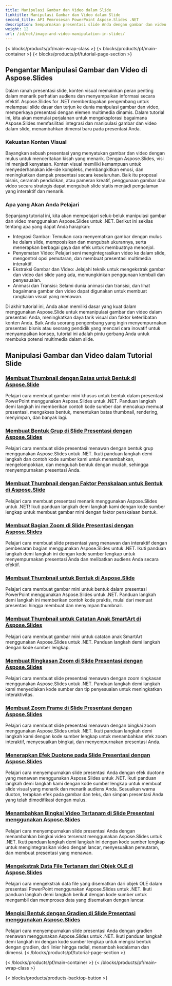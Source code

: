 ```yaml
---
title: Manipulasi Gambar dan Video dalam Slide
linktitle: Manipulasi Gambar dan Video dalam Slide
second_title: API Pemrosesan PowerPoint Aspose.Slides .NET
description: Sempurnakan presentasi slide Anda dengan gambar dan video menawan menggunakan Aspose.Slides untuk .NET. Pelajari langkah demi langkah cara memanipulasi gambar dan video dalam slide untuk konten yang menarik secara visual.
weight: 12
url: /id/net/image-and-video-manipulation-in-slides/
---
```


{< blocks/products/pf/main-wrap-class >}
{< blocks/products/pf/main-container >}
{< blocks/products/pf/tutorial-page-section >}


## Pengantar Manipulasi Gambar dan Video di Aspose.Slides

Dalam ranah presentasi slide, konten visual memainkan peran penting dalam menarik perhatian audiens dan menyampaikan informasi secara efektif. Aspose.Slides for .NET memberdayakan pengembang untuk melampaui slide dasar dan terjun ke dunia manipulasi gambar dan video, memperkaya presentasi dengan elemen multimedia dinamis. Dalam tutorial ini, kita akan memulai perjalanan untuk mengeksplorasi bagaimana Aspose.Slides memfasilitasi integrasi dan manipulasi gambar dan video dalam slide, menambahkan dimensi baru pada presentasi Anda.

### Kekuatan Konten Visual

Bayangkan sebuah presentasi yang menyatukan gambar dan video dengan mulus untuk menceritakan kisah yang menarik. Dengan Aspose.Slides, visi ini menjadi kenyataan. Konten visual memiliki kemampuan untuk menyederhanakan ide-ide kompleks, membangkitkan emosi, dan meningkatkan dampak presentasi secara keseluruhan. Baik itu proposal bisnis, ceramah pendidikan, atau pameran kreatif, penggunaan gambar dan video secara strategis dapat mengubah slide statis menjadi pengalaman yang interaktif dan menarik.

### Apa yang Akan Anda Pelajari

Sepanjang tutorial ini, kita akan mempelajari seluk-beluk manipulasi gambar dan video menggunakan Aspose.Slides untuk .NET. Berikut ini sekilas tentang apa yang dapat Anda harapkan:

- Integrasi Gambar: Temukan cara menyematkan gambar dengan mulus ke dalam slide, memposisikan dan mengubah ukurannya, serta menerapkan berbagai gaya dan efek untuk membuatnya menonjol.
- Penyematan Video: Pelajari seni mengintegrasikan video ke dalam slide, mengontrol opsi pemutaran, dan membuat presentasi multimedia interaktif.
- Ekstraksi Gambar dan Video: Jelajahi teknik untuk mengekstrak gambar dan video dari slide yang ada, memungkinkan penggunaan kembali dan penyesuaian.
- Animasi dan Transisi: Selami dunia animasi dan transisi, dan lihat bagaimana gambar dan video dapat digunakan untuk membuat rangkaian visual yang menawan.

Di akhir tutorial ini, Anda akan memiliki dasar yang kuat dalam menggunakan Aspose.Slide untuk memanipulasi gambar dan video dalam presentasi Anda, meningkatkan daya tarik visual dan faktor keterlibatan konten Anda. Baik Anda seorang pengembang yang ingin menyempurnakan presentasi bisnis atau seorang pendidik yang mencari cara inovatif untuk menyampaikan konsep, tutorial ini adalah pintu gerbang Anda untuk membuka potensi multimedia dalam slide.


## Manipulasi Gambar dan Video dalam Tutorial Slide
### [Membuat Thumbnail dengan Batas untuk Bentuk di Aspose.Slide](./creating-thumbnail-bounds-shape/)
Pelajari cara membuat gambar mini khusus untuk bentuk dalam presentasi PowerPoint menggunakan Aspose.Slides untuk .NET. Panduan langkah demi langkah ini memberikan contoh kode sumber dan mencakup memuat presentasi, mengakses bentuk, menentukan batas thumbnail, rendering, menyimpan, dan banyak lagi.
### [Membuat Bentuk Grup di Slide Presentasi dengan Aspose.Slides](./creating-group-shapes/)
Pelajari cara membuat slide presentasi menawan dengan bentuk grup menggunakan Aspose.Slides untuk .NET. Ikuti panduan langkah demi langkah dan contoh kode sumber kami untuk menambahkan, mengelompokkan, dan mengubah bentuk dengan mudah, sehingga menyempurnakan presentasi Anda.
### [Membuat Thumbnail dengan Faktor Penskalaan untuk Bentuk di Aspose.Slide](./creating-thumbnail-scaling-factor-shape/)
Pelajari cara membuat presentasi menarik menggunakan Aspose.Slides untuk .NET! Ikuti panduan langkah demi langkah kami dengan kode sumber lengkap untuk membuat gambar mini dengan faktor penskalaan bentuk.
### [Membuat Bagian Zoom di Slide Presentasi dengan Aspose.Slides](./creating-section-zoom/)
Pelajari cara membuat slide presentasi yang menawan dan interaktif dengan pembesaran bagian menggunakan Aspose.Slides untuk .NET. Ikuti panduan langkah demi langkah ini dengan kode sumber lengkap untuk menyempurnakan presentasi Anda dan melibatkan audiens Anda secara efektif.
### [Membuat Thumbnail untuk Bentuk di Aspose.Slide](./creating-thumbnail-shape/)
Pelajari cara membuat gambar mini untuk bentuk dalam presentasi PowerPoint menggunakan Aspose.Slides untuk .NET. Panduan langkah demi langkah ini memberikan contoh kode praktis, mulai dari memuat presentasi hingga membuat dan menyimpan thumbnail.
### [Membuat Thumbnail untuk Catatan Anak SmartArt di Aspose.Slides](./creating-thumbnail-smartart-child-note/)
Pelajari cara membuat gambar mini untuk catatan anak SmartArt menggunakan Aspose.Slides untuk .NET. Panduan langkah demi langkah dengan kode sumber lengkap.
### [Membuat Ringkasan Zoom di Slide Presentasi dengan Aspose.Slides](./creating-summary-zoom/)
Pelajari cara membuat slide presentasi menawan dengan zoom ringkasan menggunakan Aspose.Slides untuk .NET. Panduan langkah demi langkah kami menyediakan kode sumber dan tip penyesuaian untuk meningkatkan interaktivitas.
### [Membuat Zoom Frame di Slide Presentasi dengan Aspose.Slides](./creating-zoom-frame/)
Pelajari cara membuat slide presentasi menawan dengan bingkai zoom menggunakan Aspose.Slides untuk .NET. Ikuti panduan langkah demi langkah kami dengan kode sumber lengkap untuk menambahkan efek zoom interaktif, menyesuaikan bingkai, dan menyempurnakan presentasi Anda.
### [Menerapkan Efek Duotone pada Slide Presentasi dengan Aspose.Slides](./applying-duotone-effects/)
Pelajari cara menyempurnakan slide presentasi Anda dengan efek duotone yang menawan menggunakan Aspose.Slides untuk .NET. Ikuti panduan langkah demi langkah kami dengan kode sumber lengkap untuk membuat slide visual yang menarik dan menarik audiens Anda. Sesuaikan warna duoton, terapkan efek pada gambar dan teks, dan simpan presentasi Anda yang telah dimodifikasi dengan mulus.
### [Menambahkan Bingkai Video Tertanam di Slide Presentasi menggunakan Aspose.Slides](./adding-embedded-video-frame/)
Pelajari cara menyempurnakan slide presentasi Anda dengan menambahkan bingkai video tersemat menggunakan Aspose.Slides untuk .NET. Ikuti panduan langkah demi langkah ini dengan kode sumber lengkap untuk mengintegrasikan video dengan lancar, menyesuaikan pemutaran, dan membuat presentasi yang menawan.
### [Mengekstrak Data File Tertanam dari Objek OLE di Aspose.Slides](./extracting-embedded-file-data-ole-object/)
Pelajari cara mengekstrak data file yang disematkan dari objek OLE dalam presentasi PowerPoint menggunakan Aspose.Slides untuk .NET. Ikuti panduan langkah demi langkah berikut dengan kode sumber untuk mengambil dan memproses data yang disematkan dengan lancar.
### [Mengisi Bentuk dengan Gradien di Slide Presentasi menggunakan Aspose.Slides](./filling-shapes-gradient/)
Pelajari cara menyempurnakan slide presentasi Anda dengan gradien menawan menggunakan Aspose.Slides untuk .NET. Ikuti panduan langkah demi langkah ini dengan kode sumber lengkap untuk mengisi bentuk dengan gradien, dari linier hingga radial, menambah kedalaman dan dimensi.
{< /blocks/products/pf/tutorial-page-section >}

{< /blocks/products/pf/main-container >}
{< /blocks/products/pf/main-wrap-class >}

{< blocks/products/products-backtop-button >}
